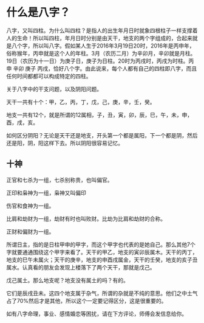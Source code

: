 # 什么是八字？

八字，又叫四柱。为什么叫四柱？是指人的出生年月日时就象四根柱子一样支撑着人的生命！所以叫四柱，年月日时分别是由天干，地支的两个字组成的，合起来就是八个字，所以叫八字。假如某人生于2016年3月19日20时，2016年是丙申年，俗称猴年，丙申就是这个人的年柱。3月（农历二月）为辛卯月，辛卯就是月柱。19日（农历为十一日）为庚子日，庚子为日柱。20时为丙戌时，丙戌为时柱。丙申 辛卯 庚子 丙戌，恰好八个字。由此说来，每个人都有自己的四柱即八字，而且任何时间都都可以构成特定的四柱。

关于八字中的干支问题，以及阴阳问题。

天干一共有十个：甲，乙，丙，丁，戊，己，庚，辛，壬，癸。

地支一共有12个，就是所谓的12属相，子，丑，寅，卯，辰，巳，午，未，申，酉，戌，亥。

如何区分阴阳？无论是天干还是地支，开头第一个都是属阳，下一个都是阴，然后还是阳，阴，阳这样下去。所以阴阳很容易记忆。

## 十神

正官和七杀为一组，七杀别称贵，也叫偏官。

正印和枭神为一组，枭神又叫偏印

伤官和食神为一组。

比肩和劫财为一组，劫财有时也叫败财。比劫为比肩和劫财的合称。

正财和偏财为一组。

所谓日主，指的是日柱甲申的甲字，而这个甲字也代表的是她自己。那么其他7个字就要通通围绕这个甲字来看了。天干的甲乙，地支的寅卯辰属木。天干的丙丁，地支的巳午未属火；天干的庚辛，地支的申酉戌属金，天干的壬癸，地支的亥子丑属水。认真看的朋友会发现上楼落下了两个天干，那就是戊己。

戊己属土。那么地支呢？地支没有属土的吗？有的。

它们是辰戌丑未。这四个地支属于杂气，所谓的杂就是不纯的意思。他们之中土气占了70%然后才是其他，所以这个一定要记得区分，这是很重要的。

如有八字命理，事业、感情婚恋等困扰，请在下方评论，师傅会发信息给你。



